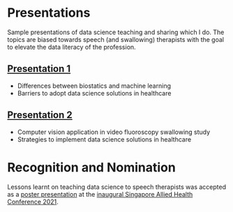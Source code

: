 # Presentations
Sample presentations of data science teaching and sharing which I do. The topics are biased towards speech (and swallowing) therapists with the goal to elevate the data literacy of the profession.

## [Presentation 1](https://github.com/notast/Presentations/blob/master/Data%20Science%20as%20Research%20Method.pdf)
- Differences between biostatics and machine learning
- Barriers to adopt data science solutions in healthcare 

## [Presentation 2](https://github.com/notast/Presentations/blob/master/Computer%20Vision%20and%20VFSS.pdf) 
- Computer vision application in video fluoroscopy swallowing study
- Strategies to implement data science solutions in healthcare 

# Recognition and Nomination 
Lessons learnt on teaching data science to speech therapists was accepted as a [poster presentation](https://github.com/notast/Presentations/blob/master/2021%20Conference%20Poster_Drowning%20in%20Data%20Thirsty%20for%20Knowledge.pdf) at the [inaugural Singapore Allied Health Conference 2021](https://www.singhealthacademy.edu.sg/SAHC2021/Pages/Abstracts-Listing.aspx). 
